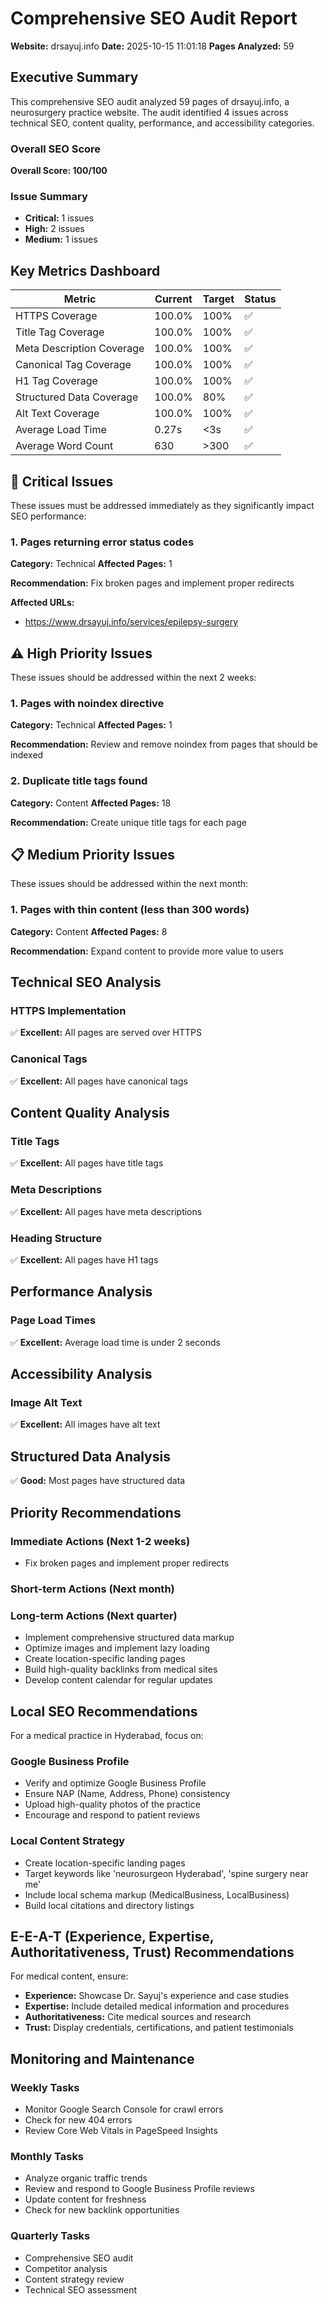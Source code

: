 # Comprehensive SEO Audit Report
**Website:** drsayuj.info
**Date:** 2025-10-15 11:01:18
**Pages Analyzed:** 59

## Executive Summary

This comprehensive SEO audit analyzed 59 pages of drsayuj.info, 
a neurosurgery practice website. The audit identified 4 issues across 
technical SEO, content quality, performance, and accessibility categories.

### Overall SEO Score

**Overall Score: 100/100**

### Issue Summary

- **Critical:** 1 issues
- **High:** 2 issues
- **Medium:** 1 issues

## Key Metrics Dashboard

| Metric | Current | Target | Status |
|--------|---------|--------|--------|
| HTTPS Coverage | 100.0% | 100% | ✅ |
| Title Tag Coverage | 100.0% | 100% | ✅ |
| Meta Description Coverage | 100.0% | 100% | ✅ |
| Canonical Tag Coverage | 100.0% | 100% | ✅ |
| H1 Tag Coverage | 100.0% | 100% | ✅ |
| Structured Data Coverage | 100.0% | 80% | ✅ |
| Alt Text Coverage | 100.0% | 100% | ✅ |
| Average Load Time | 0.27s | <3s | ✅ |
| Average Word Count | 630 | >300 | ✅ |

## 🚨 Critical Issues

These issues must be addressed immediately as they significantly impact SEO performance:

### 1. Pages returning error status codes

**Category:** Technical
**Affected Pages:** 1

**Recommendation:**
Fix broken pages and implement proper redirects

**Affected URLs:**
- https://www.drsayuj.info/services/epilepsy-surgery

## ⚠️ High Priority Issues

These issues should be addressed within the next 2 weeks:

### 1. Pages with noindex directive

**Category:** Technical
**Affected Pages:** 1

**Recommendation:**
Review and remove noindex from pages that should be indexed

### 2. Duplicate title tags found

**Category:** Content
**Affected Pages:** 18

**Recommendation:**
Create unique title tags for each page

## 📋 Medium Priority Issues

These issues should be addressed within the next month:

### 1. Pages with thin content (less than 300 words)

**Category:** Content
**Affected Pages:** 8

**Recommendation:**
Expand content to provide more value to users

## Technical SEO Analysis

### HTTPS Implementation

✅ **Excellent:** All pages are served over HTTPS

### Canonical Tags

✅ **Excellent:** All pages have canonical tags

## Content Quality Analysis

### Title Tags

✅ **Excellent:** All pages have title tags

### Meta Descriptions

✅ **Excellent:** All pages have meta descriptions

### Heading Structure

✅ **Excellent:** All pages have H1 tags

## Performance Analysis

### Page Load Times

✅ **Excellent:** Average load time is under 2 seconds

## Accessibility Analysis

### Image Alt Text

✅ **Excellent:** All images have alt text

## Structured Data Analysis

✅ **Good:** Most pages have structured data

## Priority Recommendations

### Immediate Actions (Next 1-2 weeks)

- Fix broken pages and implement proper redirects

### Short-term Actions (Next month)


### Long-term Actions (Next quarter)

- Implement comprehensive structured data markup
- Optimize images and implement lazy loading
- Create location-specific landing pages
- Build high-quality backlinks from medical sites
- Develop content calendar for regular updates

## Local SEO Recommendations

For a medical practice in Hyderabad, focus on:

### Google Business Profile
- Verify and optimize Google Business Profile
- Ensure NAP (Name, Address, Phone) consistency
- Upload high-quality photos of the practice
- Encourage and respond to patient reviews

### Local Content Strategy
- Create location-specific landing pages
- Target keywords like 'neurosurgeon Hyderabad', 'spine surgery near me'
- Include local schema markup (MedicalBusiness, LocalBusiness)
- Build local citations and directory listings

## E-E-A-T (Experience, Expertise, Authoritativeness, Trust) Recommendations

For medical content, ensure:

- **Experience:** Showcase Dr. Sayuj's experience and case studies
- **Expertise:** Include detailed medical information and procedures
- **Authoritativeness:** Cite medical sources and research
- **Trust:** Display credentials, certifications, and patient testimonials

## Monitoring and Maintenance

### Weekly Tasks
- Monitor Google Search Console for crawl errors
- Check for new 404 errors
- Review Core Web Vitals in PageSpeed Insights

### Monthly Tasks
- Analyze organic traffic trends
- Review and respond to Google Business Profile reviews
- Update content for freshness
- Check for new backlink opportunities

### Quarterly Tasks
- Comprehensive SEO audit
- Competitor analysis
- Content strategy review
- Technical SEO assessment
